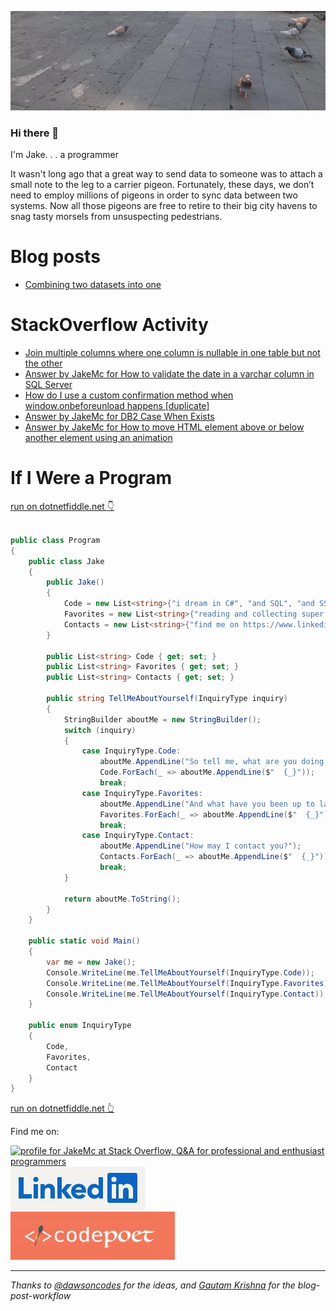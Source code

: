 [![Header](https://github.com/jakemclelland/jakemclelland/blob/main/assets/latest_story.png "Header")](https://jakemclelland.github.io/cv/)

### Hi there 👋

I'm Jake. . . a programmer

<p>It wasn't long ago that a great way to send data to someone was to attach a small note to the leg to a carrier pigeon. Fortunately, these days, we don’t need to employ millions of pigeons in order to sync data between two systems. Now all those pigeons are free to retire to their big city havens to snag tasty morsels from unsuspecting pedestrians.</p>

# Blog posts
<!-- BLOG-POST-LIST:START -->
- [Combining two datasets into one](https://dev.to/jakemclelland/combining-two-datasets-into-one-3826)
<!-- BLOG-POST-LIST:END -->

# StackOverflow Activity
<!-- STACKOVERFLOW:START -->
- [Join multiple columns where one column is nullable in one table but not the other](https://stackoverflow.com/questions/73493381/join-multiple-columns-where-one-column-is-nullable-in-one-table-but-not-the-othe)
- [Answer by JakeMc for How to validate the date in a varchar column in SQL Server](https://stackoverflow.com/questions/72097021/how-to-validate-the-date-in-a-varchar-column-in-sql-server/72179170#72179170)
- [How do I use a custom confirmation method when window.onbeforeunload happens [duplicate]](https://stackoverflow.com/questions/71519864/how-do-i-use-a-custom-confirmation-method-when-window-onbeforeunload-happens)
- [Answer by JakeMc for DB2 Case When Exists](https://stackoverflow.com/questions/41286721/db2-case-when-exists/69257353#69257353)
- [Answer by JakeMc for How to move HTML element above or below another element using an animation](https://stackoverflow.com/questions/68643430/how-to-move-html-element-above-or-below-another-element-using-an-animation/68779024#68779024)
<!-- STACKOVERFLOW:END -->

# If I Were a Program
<a href="https://dotnetfiddle.net/HGqeVp">run on dotnetfiddle.net :point_down:</a>
```c#

public class Program
{
	public class Jake
	{
		public Jake()
		{
			Code = new List<string>{"i dream in C#", "and SQL", "and SSIS", "my nightmares usually involve JavaScript", "but Swift and React Native seems pretty interesting"};
			Favorites = new List<string>{"reading and collecting super old books", "i'm a huge fan of the ancient art of bonsai", "i also have an aquascape aquarium"};
			Contacts = new List<string>{"find me on https://www.linkedin.com/in/jakemclelland", "or hire me at https://www.codepoetllc.com"};
		}

		public List<string> Code { get; set; }
		public List<string> Favorites { get; set; }
		public List<string> Contacts { get; set; }

		public string TellMeAboutYourself(InquiryType inquiry)
		{
			StringBuilder aboutMe = new StringBuilder();
			switch (inquiry)
			{
				case InquiryType.Code:
					aboutMe.AppendLine("So tell me, what are you doing these days?");
					Code.ForEach(_ => aboutMe.AppendLine($"  {_}"));
					break;
				case InquiryType.Favorites:
					aboutMe.AppendLine("And what have you been up to lately?");
					Favorites.ForEach(_ => aboutMe.AppendLine($"  {_}"));
					break;
				case InquiryType.Contact:
					aboutMe.AppendLine("How may I contact you?");
					Contacts.ForEach(_ => aboutMe.AppendLine($"  {_}"));
					break;
			}
			
			return aboutMe.ToString();
		}
	}

	public static void Main()
	{
		var me = new Jake();
		Console.WriteLine(me.TellMeAboutYourself(InquiryType.Code));
		Console.WriteLine(me.TellMeAboutYourself(InquiryType.Favorites));
		Console.WriteLine(me.TellMeAboutYourself(InquiryType.Contact));
	}

	public enum InquiryType
	{
		Code,
		Favorites,
		Contact
	}	
}
```
<a href="https://dotnetfiddle.net/HGqeVp">run on dotnetfiddle.net :point_up_2:</a>

<p>Find me on:</p>
<a href="https://stackoverflow.com/users/2859272/jakemc"><img src="https://stackoverflow.com/users/flair/2859272.png?theme=dark" width="208" height="58" alt="profile for JakeMc at Stack Overflow, Q&amp;A for professional and enthusiast programmers" title="profile for JakeMc at Stack Overflow, Q&amp;A for professional and enthusiast programmers"></a>

<div class="badge-base LI-profile-badge" data-locale="en_US" data-size="large" data-theme="dark" data-type="VERTICAL" data-vanity="jakemclelland" data-version="v1"><a class="badge-base__link LI-simple-link" href="https://www.linkedin.com/in/jakemclelland?trk=profile-badge"><img alt="Linked In Logo" src="https://github.com/jakemclelland/jakemclelland/blob/main/assets/linked-in-logo.jpg"></a></div>

<div>
   <a href="https://www.codepoetllc.com"><img alt="Codepoet Logo" src="https://github.com/jakemclelland/jakemclelland/blob/main/assets/codepoet-logo.jpg"></a>
</div>

---
      
<div>
	<i>Thanks to <a href="https://dev.to/dawsoncodes">@dawsoncodes</a> for the ideas, and <a href="https://github.com/gautamkrishnar">Gautam Krishna</a> for the blog-post-workflow</i>
</div>
